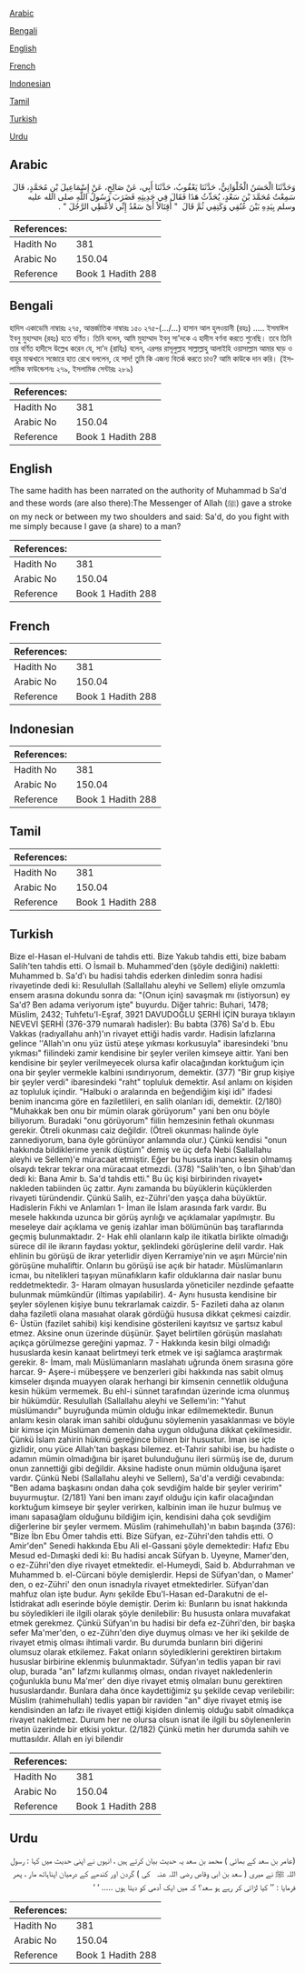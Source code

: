 [Arabic](#arabic)

[Bengali](#bengali)

[English](#english)

[French](#french)

[Indonesian](#indonesian)

[Tamil](#tamil)

[Turkish](#turkish)

[Urdu](#urdu)

## Arabic


<div dir="rtl" lang="ar" style={{fontSize:'larger',backgroundColor:'#f8f9fa',padding:20}}>
وَحَدَّثَنَا الْحَسَنُ الْحُلْوَانِيُّ، حَدَّثَنَا يَعْقُوبُ، حَدَّثَنَا أَبِي، عَنْ صَالِحٍ، عَنْ إِسْمَاعِيلَ بْنِ مُحَمَّدٍ، قَالَ سَمِعْتُ مُحَمَّدَ بْنَ سَعْدٍ، يُحَدِّثُ هَذَا فَقَالَ فِي حَدِيثِهِ فَضَرَبَ رَسُولُ اللَّهِ صلى الله عليه وسلم بِيَدِهِ بَيْنَ عُنُقِي وَكَتِفِي ثُمَّ قَالَ ‏ "‏ أَقِتَالاً أَىْ سَعْدُ إِنِّي لأُعْطِي الرَّجُلَ ‏"‏ ‏.‏
</div>
<div style={{backgroundColor:'#f8f9fa',padding:20, marginBottom: 10}}><table> <thead> <tr> <th>References:</th> <th></th> </tr> </thead> <tbody><tr><td>Hadith No</td><td>381</td></tr><tr><td>Arabic No</td><td>150.04</td></tr><tr><td>Reference</td><td>Book 1 Hadith 288</td></tr></tbody></table></div>

## Bengali


<div dir="ltr" lang="bn" style={{fontSize:'larger',backgroundColor:'#f8f9fa',padding:20}}>
হাদিস একাডেমি নাম্বারঃ ২৭৫, আন্তর্জাতিক নাম্বারঃ ১৫০ ২৭৫-(.../...) হাসান আল হুলওয়ানী (রহঃ) ..... ইসমাঈল ইবনু মুহাম্মাদ (রহঃ) হতে বর্ণিত। তিনি বলেন, আমি মুহাম্মাদ ইবনু সা'দকে এ হাদীস বর্ণনা করতে শুনেছি। তবে তিনি তার বর্ণিত হাদীসে উল্লেখ করেন যে, সা'দ (রাযিঃ) বলেন, এরপর রাসূলুল্লাহ সাল্লাল্লাহু আলাইহি ওয়াসাল্লাম আমার ঘাড় ও বাহুর মাঝখানে সজোরে হাত রেখে বললেন, হে সাদ! তুমি কি এজন্য বিতর্ক করতে চাও? আমি কাউকে দান করি। (ইসলামিক ফাউন্ডেশনঃ ২৭৯, ইসলামিক সেন্টারঃ ২৮৯)
</div>
<div style={{backgroundColor:'#f8f9fa',padding:20, marginBottom: 10}}><table> <thead> <tr> <th>References:</th> <th></th> </tr> </thead> <tbody><tr><td>Hadith No</td><td>381</td></tr><tr><td>Arabic No</td><td>150.04</td></tr><tr><td>Reference</td><td>Book 1 Hadith 288</td></tr></tbody></table></div>

## English


<div dir="ltr" lang="en" style={{fontSize:'larger',backgroundColor:'#f8f9fa',padding:20}}>
The same hadith has been narrated on the authority of Muhammad b Sa'd and these words (are also there):The Messenger of Allah (ﷺ) gave a stroke on my neck or between my two shoulders and said: Sa'd, do you fight with me simply because I gave (a share) to a man?
</div>
<div style={{backgroundColor:'#f8f9fa',padding:20, marginBottom: 10}}><table> <thead> <tr> <th>References:</th> <th></th> </tr> </thead> <tbody><tr><td>Hadith No</td><td>381</td></tr><tr><td>Arabic No</td><td>150.04</td></tr><tr><td>Reference</td><td>Book 1 Hadith 288</td></tr></tbody></table></div>

## French


<div dir="ltr" lang="fr" style={{fontSize:'larger',backgroundColor:'#f8f9fa',padding:20}}>

</div>
<div style={{backgroundColor:'#f8f9fa',padding:20, marginBottom: 10}}><table> <thead> <tr> <th>References:</th> <th></th> </tr> </thead> <tbody><tr><td>Hadith No</td><td>381</td></tr><tr><td>Arabic No</td><td>150.04</td></tr><tr><td>Reference</td><td>Book 1 Hadith 288</td></tr></tbody></table></div>

## Indonesian


<div dir="ltr" lang="id" style={{fontSize:'larger',backgroundColor:'#f8f9fa',padding:20}}>

</div>
<div style={{backgroundColor:'#f8f9fa',padding:20, marginBottom: 10}}><table> <thead> <tr> <th>References:</th> <th></th> </tr> </thead> <tbody><tr><td>Hadith No</td><td>381</td></tr><tr><td>Arabic No</td><td>150.04</td></tr><tr><td>Reference</td><td>Book 1 Hadith 288</td></tr></tbody></table></div>

## Tamil


<div dir="ltr" lang="ta" style={{fontSize:'larger',backgroundColor:'#f8f9fa',padding:20}}>

</div>
<div style={{backgroundColor:'#f8f9fa',padding:20, marginBottom: 10}}><table> <thead> <tr> <th>References:</th> <th></th> </tr> </thead> <tbody><tr><td>Hadith No</td><td>381</td></tr><tr><td>Arabic No</td><td>150.04</td></tr><tr><td>Reference</td><td>Book 1 Hadith 288</td></tr></tbody></table></div>

## Turkish


<div dir="ltr" lang="tr" style={{fontSize:'larger',backgroundColor:'#f8f9fa',padding:20}}>
Bize el-Hasan el-Hulvani de tahdis etti. Bize Yakub tahdis etti, bize babam Salih'ten tahdis etti. O İsmail b. Muhammed'den (şöyle dediğini) nakletti: Muhammed b. Sa'd'ı bu hadisi tahdis ederken dinledim sonra hadisi rivayetinde dedi ki: Resulullah (Sallallahu aleyhi ve Sellem) eliyle omzumla ensem arasına dokundu sonra da: "(Onun için) savaşmak mı (istiyorsun) ey Sa'd? Ben adama veriyorum işte" buyurdu. Diğer tahric: Buhari, 1478; Müslim, 2432; Tuhfetu'l-Eşraf, 3921 DAVUDOĞLU ŞERHİ İÇİN buraya tıklayın NEVEVİ ŞERHİ (376-379 numaralı hadisler): Bu babta (376) Sa'd b. Ebu Vakkas (radıyalIahu anh)'ın rivayet ettiği hadis vardır. Hadisin lafızlarına gelince ''Allah'ın onu yüz üstü ateşe yıkması korkusuyla" ibaresindeki 'bnu yıkması" fiilindeki zamir kendisine bir şeyler verilen kimseye aittir. Yani ben kendisine bir şeyler verilmeyecek olursa kafir olacağından korktuğum için ona bir şeyler vermekle kalbini ısındırıyorum, demektir. (377) "Bir grup kişiye bir şeyler verdi" ibaresindeki "raht" topluluk demektir. Asıl anlamı on kişiden az topluluk içindir. "Halbuki o aralarında en beğendiğim kişi idi" ifadesi benim inancıma göre en faziletlileri, en salih olanları idi, demektir. (2/180) "Muhakkak ben onu bir mümin olarak görüyorum" yani ben onu böyle biliyorum. Buradaki "onu görüyorum" fiilin hemzesinin fethalı okunması gerekir. Ötreli okunması caiz değildir. (Ötreli okunması halinde öyle zannediyorum, bana öyle görünüyor anlamında olur.) Çünkü kendisi "onun hakkında bildiklerime yenik düştüm" demiş ve üç defa Nebi (Sallallahu aleyhi ve Sellem)'e müracaat etmiştir. Eğer bu hususta inancı kesin olmamış olsaydı tekrar tekrar ona müracaat etmezdi. (378) "Salih'ten, o İbn Şihab'dan dedi ki: Bana Amir b. Sa'd tahdis etti." Bu üç kişi birbirinden rivayet• nakleden tabiinden üç zattır. Aynı zamanda bu büyüklerin küçüklerden rivayeti türündendir. Çünkü Salih, ez-Zühri'den yaşça daha büyüktür. Hadislerin Fıkhi ve Anlamları 1- İman ile İslam arasında fark vardır. Bu mesele hakkında uzunca bir görüş ayrılığı ve açıklamalar yapılmıştır. Bu meseleye dair açıklama ve geniş izahlar iman bölümünün baş taraflarında geçmiş bulunmaktadır. 2- Hak ehli olanların kalp ile itikatIa birlikte olmadığı sürece dil ile ikrarın faydası yoktur, şeklindeki görüşlerine delil vardır. Hak ehlinin bu görüşü de ikrar yeterlidir diyen Kerramiye'nin ve aşırı Mürcie'nin görüşüne muhaliftir. Onların bu görüşü ise açık bir hatadır. Müslümanların icmaı, bu nitelikleri taşıyan münafıkların kafir olduklarına dair naslar bunu reddetmektedir. 3- Haram olmayan hususlarda yöneticiler nezdinde şefaatte bulunmak mümkündür (iltimas yapılabilir). 4- Aynı hususta kendisine bir şeyler söylenen kişiye bunu tekrarlamak caizdir. 5- Fazileti daha az olanın daha faziletli olana masıahat olarak gördüğü hususa dikkat çekmesi caizdir. 6- Üstün (fazilet sahibi) kişi kendisine gösterileni kayıtsız ve şartsız kabul etmez. Aksine onun üzerinde düşünür. Şayet belirtilen görüşün maslahatı açıkça görülmezse gereğini yapmaz. 7 - Hakkında kesin bilgi olmadığı hususlarda kesin kanaat belirtmeyi terk etmek ve işi sağlamca araştırmak gerekir. 8- İmam, malı Müslümanların maslahatı uğrunda önem sırasına göre harcar. 9- Aşere-i mübeşşere ve benzerleri gibi hakkında nas sabit olmuş kimseler dışında muayyen olarak herhangi bir kimsenin cennetlik olduğuna kesin hüküm vermemek. Bu ehl-i sünnet tarafından üzerinde icma olunmuş bir hükümdür. ResululIah (Sallallahu aleyhi ve Sellemı'in: "Yahut müslümandır" buyruğunda mümin olduğu inkar edilmemektedir. Bunun anlamı kesin olarak iman sahibi olduğunu söylemenin yasaklanması ve böyle bir kimse için Müslüman demenin daha uygun olduğuna dikkat çekilmesidir. Çünkü İslam zahirin hükmü gereğince bilinen bir husustur. İman ise içte gizlidir, onu yüce Allah'tan başkası bilemez. et-Tahrir sahibi ise, bu hadiste o adamın mümin olmadığına bir işaret bulunduğunu ileri sürmüş ise de, durum onun zannettiği gibi değildir. Aksine hadiste onun mümin olduğuna işaret vardır. Çünkü Nebi (Sallallahu aleyhi ve Sellem), Sa'd'a verdiği cevabında: "Ben adama başkasını ondan daha çok sevdiğim halde bir şeyler veririm" buyurmuştur. (2/181) Yani ben imanı zayıf olduğu için kafir olacağından korktuğum kimseye bir şeyler verirken, kalbinin iman ile huzur bulmuş ve imanı sapasağlam olduğunu bildiğim için, kendisini daha çok sevdiğim diğerlerine bir şeyler vermem. Müslim (rahimehullah)'ın babın başında (376): "Bize İbn Ebu Ömer tahdis etti. Bize Süfyan, ez-Zühri'den tahdis etti. O Amir'den" Senedi hakkında Ebu Ali el-Gassani şöyle demektedir: Hafız Ebu Mesud ed-Dımaşki dedi ki: Bu hadisi ancak Süfyan b. Uyeyne, Mamer'den, o ez-Zühri'den diye rivayet etmektedir. el-Humeydi, Said b. Abdurrahman ve Muhammed b. el-Cürcani böyle demişlerdir. Hepsi de Süfyan'dan, o Mamer' den, o ez-Zühri' den onun isnadıyla rivayet etmektedirler. Süfyan'dan mahfuz olan işte budur. Aynı şekilde Ebu'l-Hasan ed-Darakutni de el-İstidrakat adlı eserinde böyle demiştir. Derim ki: Bunların bu isnat hakkında bu söyledikleri ile ilgili olarak şöyle denilebilir: Bu hususta onlara muvafakat etmek gerekmez. Çünkü Süfyan'ın bu hadisi bir defa ez-Zühri'den, bir başka sefer Ma'mer'den, o ez-Zührı'den diye duymuş olması ve her iki şekilde de rivayet etmiş olması ihtimali vardır. Bu durumda bunların biri diğerini olumsuz olarak etkilemez. Fakat onların söylediklerini gerektiren birtakım hususlar birbirine eklenmiş bulunmaktadır. Süfyan'ın tedlis yapan bir ravi olup, burada "an" lafzmı kullanmış olması, ondan rivayet nakledenlerin çoğunlukla bunu Ma'mer' den diye rivayet etmiş olmaları bunu gerektiren hususlardandır. Bunlara daha önce kaydettiğimiz şu şekilde cevap verilebilir: Müslim (rahimehullah) tedlis yapan bir raviden "an" diye rivayet etmiş ise kendisinden an lafzı ile rivayet ettiği kişiden dinlemiş olduğu sabit olmadıkça rivayet nakletmez. Durum her ne olursa olsun isnat ile ilgili bu söylenenlerin metin üzerinde bir etkisi yoktur. (2/182) Çünkü metin her durumda sahih ve muttasıldır. Allah en iyi bilendir
</div>
<div style={{backgroundColor:'#f8f9fa',padding:20, marginBottom: 10}}><table> <thead> <tr> <th>References:</th> <th></th> </tr> </thead> <tbody><tr><td>Hadith No</td><td>381</td></tr><tr><td>Arabic No</td><td>150.04</td></tr><tr><td>Reference</td><td>Book 1 Hadith 288</td></tr></tbody></table></div>

## Urdu


<div dir="rtl" lang="ur" style={{fontSize:'larger',backgroundColor:'#f8f9fa',padding:20}}>
(عامر بن سعد کے بھائی ) محمد بن سعد یہ حدیث بیان کرتے ہیں ، انہوں نے اپنی حدیث میں کہا : رسول اللہ ﷺ نے میری ( سعد بن ابی وقاص ‌رضی ‌اللہ ‌عنہ ‌ ‌ کی ) گردن اور کندھے کے درمیان اپناہاتھ مار ، پھر فرمایا : ’’ کیا لڑائی کر رہے ہو سعد؟ کہ میں ایک آدمی کو دیتا ہوں ..... ‘ ‘
</div>
<div style={{backgroundColor:'#f8f9fa',padding:20, marginBottom: 10}}><table> <thead> <tr> <th>References:</th> <th></th> </tr> </thead> <tbody><tr><td>Hadith No</td><td>381</td></tr><tr><td>Arabic No</td><td>150.04</td></tr><tr><td>Reference</td><td>Book 1 Hadith 288</td></tr></tbody></table></div>